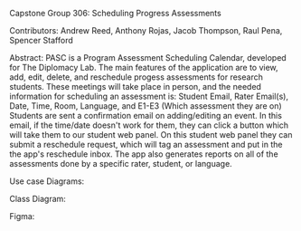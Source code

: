 Capstone Group 306: Scheduling Progress Assessments

Contributors: Andrew Reed, Anthony Rojas, Jacob Thompson, Raul Pena, Spencer Stafford

Abstract: PASC is a Program Assessment Scheduling Calendar, developed for The Diplomacy Lab. The main features of the application are to view, add, edit, delete, and reschedule progess assessments for research students. These meetings will take place in person, and the needed information for scheduling an assessment is: Student Email, Rater Email(s), Date, Time, Room, Language, and E1-E3 (Which assessment they are on) Students are sent a confirmation email on adding/editing an event. In this email, if the time/date doesn't work for them, they can click a button which will take them to our student web panel. On this student web panel they can submit a reschedule request, which will tag an assessment and put in the the app's reschedule inbox. The app also generates reports on all of the assessments done by a specific rater, student, or language.

Use case Diagrams:

Class Diagram:

Figma:
